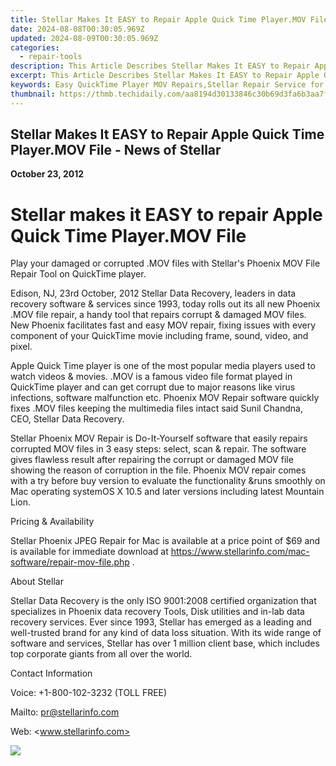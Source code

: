 ```yaml
---
title: Stellar Makes It EASY to Repair Apple Quick Time Player.MOV File - News of Stellar
date: 2024-08-08T00:30:05.969Z
updated: 2024-08-09T00:30:05.969Z
categories:
  - repair-tools
description: This Article Describes Stellar Makes It EASY to Repair Apple Quick Time Player.MOV File - News of Stellar
excerpt: This Article Describes Stellar Makes It EASY to Repair Apple Quick Time Player.MOV File - News of Stellar
keywords: Easy QuickTime Player MOV Repairs,Stellar Repair Service for Apple MOV Files,QuickTime File Repair Services,Stellar MOV Repair for iOS Devices,Trusted QuickTime File Restoration,Rapid Fix for Apple MOV Errors,Stellar QuickTime Correction Services
thumbnail: https://thmb.techidaily.com/aa8194d30133846c30b69d3fa6b3aa7f371a453476495ae4ef096fc69d325fda.jpg
---
```


## Stellar Makes It EASY to Repair Apple Quick Time Player.MOV File - News of Stellar

**October 23, 2012**

# **Stellar makes it EASY to repair Apple Quick Time Player.MOV File**

 Play your damaged or corrupted .MOV files with Stellar's Phoenix MOV File Repair Tool on QuickTime player.

 Edison, NJ, 23rd October, 2012 Stellar Data Recovery, leaders in data recovery software & services since 1993, today rolls out its all new Phoenix .MOV file repair, a handy tool that repairs corrupt & damaged MOV files. New Phoenix facilitates fast and easy MOV repair, fixing issues with every component of your QuickTime movie including frame, sound, video, and pixel.

 Apple Quick Time player is one of the most popular media players used to watch videos & movies. .MOV is a famous video file format played in QuickTime player and can get corrupt due to major reasons like virus infections, software malfunction etc. Phoenix MOV Repair software quickly fixes .MOV files keeping the multimedia files intact said Sunil Chandna, CEO, Stellar Data Recovery.

 Stellar Phoenix MOV Repair is Do-It-Yourself software that easily repairs corrupted MOV files in 3 easy steps: select, scan & repair. The software gives flawless result after repairing the corrupt or damaged MOV file showing the reason of corruption in the file. Phoenix MOV repair comes with a try before buy version to evaluate the functionality &runs smoothly on Mac operating systemOS X 10.5 and later versions including latest Mountain Lion.

Pricing & Availability

 Stellar Phoenix JPEG Repair for Mac is available at a price point of $69 and is available for immediate download at <https://www.stellarinfo.com/mac-software/repair-mov-file.php> .

About Stellar

 Stellar Data Recovery is the only ISO 9001:2008 certified organization that specializes in Phoenix data recovery Tools, Disk utilities and in-lab data recovery services. Ever since 1993, Stellar has emerged as a leading and well-trusted brand for any kind of data loss situation. With its wide range of software and services, Stellar has over 1 million client base, which includes top corporate giants from all over the world.

Contact Information

Voice: +1-800-102-3232 (TOLL FREE)

Mailto: <pr@stellarinfo.com>

 Web: <www.stellarinfo.com>


<ins class="adsbygoogle"
     style="display:block"
     data-ad-format="autorelaxed"
     data-ad-client="ca-pub-7571918770474297"
     data-ad-slot="1223367746"></ins>



<ins class="adsbygoogle"
     style="display:block"
     data-ad-client="ca-pub-7571918770474297"
     data-ad-slot="8358498916"
     data-ad-format="auto"
     data-full-width-responsive="true"></ins>



<!-- affiliate ads begin -->
<a href="https://store.movavi.com/affiliate.php?ACCOUNT=MOVAVI&AFFILIATE=108875&PATH=https%3A%2F%2Fwww.movavi.com%3FAFFILIATE%3D108875%26RESOURCE%3DMovavi%2BVideo%2BEditor%2Bbox"><img src="https://mcusercontent.com/0885a03ded3d480dca9287f12/images/6d3207fd-9f15-4c21-f0ad-59c68e6a7e2a.png" border="0"></a>
<!-- affiliate ads end -->